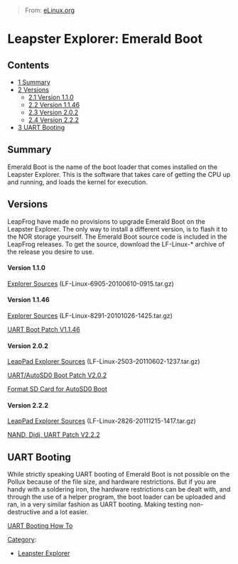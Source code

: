 > From: [eLinux.org](http://eLinux.org/Leapster_Explorer:_Emerald_Boot "http://eLinux.org/Leapster_Explorer:_Emerald_Boot")


# Leapster Explorer: Emerald Boot



## Contents

-   [1 Summary](#summary)
-   [2 Versions](#versions)
    -   [2.1 Version 1.1.0](#version-1-1-0)
    -   [2.2 Version 1.1.46](#version-1-1-46)
    -   [2.3 Version 2.0.2](#version-2-0-2)
    -   [2.4 Version 2.2.2](#version-2-2-2)
-   [3 UART Booting](#uart-booting)

## Summary

Emerald Boot is the name of the boot loader that comes installed on the
Leapster Explorer. This is the software that takes care of getting the
CPU up and running, and loads the kernel for execution.

## Versions

LeapFrog have made no provisions to upgrade Emerald Boot on the Leapster
Explorer. The only way to install a different version, is to flash it to
the NOR storage yourself. The Emerald Boot source code is included in
the LeapFrog releases. To get the source, download the LF-Linux-\*
archive of the release you desire to use.

#### Version 1.1.0

[Explorer
Sources](http://eLinux.org/LeapFrog_Pollux_Platform:_Source_Code#Explorer "LeapFrog Pollux Platform: Source Code")
(LF-Linux-6905-20100610-0915.tar.gz)



#### Version 1.1.46

[Explorer
Sources](http://eLinux.org/LeapFrog_Pollux_Platform:_Source_Code#Explorer "LeapFrog Pollux Platform: Source Code")
(LF-Linux-8291-20101026-1425.tar.gz)

[UART Boot Patch
V1.1.46](http://files.poxlib.org/LeapFrog/elinux_downloads/emerald-boot-supplement_v1.1.46.tar.gz)

#### Version 2.0.2

[LeapPad Explorer
Sources](http://eLinux.org/LeapFrog_Pollux_Platform:_Source_Code#LeapPad_Explorer "LeapFrog Pollux Platform: Source Code")
(LF-Linux-2503-20110602-1237.tar.gz)

[UART/AutoSD0 Boot Patch
V2.0.2](http://files.poxlib.org/LeapFrog/elinux_downloads/emerald-boot-supplement_v2.0.2.tar.gz)

[Format SD Card for AutoSD0
Boot](http://eLinux.org/Leapster_Explorer:_Emerald_Boot_SD0_Autoboot "Leapster Explorer: Emerald Boot SD0 Autoboot")

#### Version 2.2.2

[LeapPad Explorer
Sources](http://eLinux.org/LeapFrog_Pollux_Platform:_Source_Code#LeapPad_Explorer "LeapFrog Pollux Platform: Source Code")
(LF-Linux-2826-20111215-1417.tar.gz)

[NAND, Didj, UART Patch
V2.2.2](http://files.poxlib.org/LeapFrog/elinux_downloads/emerald-boot-supplement_v2.2.2.tar.gz)

## UART Booting

While strictly speaking UART booting of Emerald Boot is not possible on
the Pollux because of the file size, and hardware restrictions. But if
you are handy with a soldering iron, the hardware restrictions can be
dealt with, and through the use of a helper program, the boot loader can
be uploaded and ran, in a very similar fashion as UART booting. Making
testing non-destructive and a lot easier.

[UART Booting How
To](http://eLinux.org/Leapster_Explorer:_UART_Boot "Leapster Explorer: UART Boot")


[Category](http://eLinux.org/Special:Categories "Special:Categories"):

-   [Leapster
    Explorer](http://eLinux.org/Category:Leapster_Explorer "Category:Leapster Explorer")

